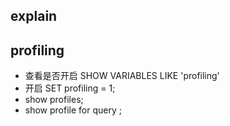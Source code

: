 ## explain

## profiling

- 查看是否开启 SHOW VARIABLES LIKE 'profiling'
- 开启 SET profiling = 1;
- show profiles;
- show profile for query <num>;